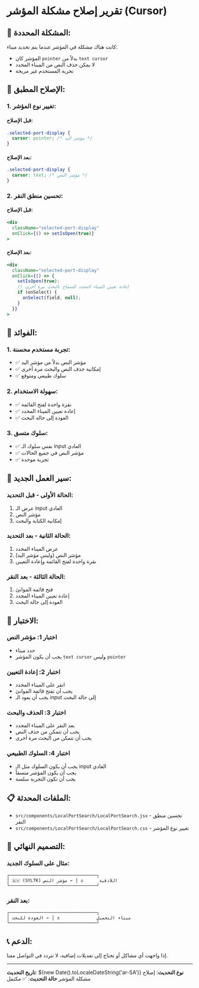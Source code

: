 # تقرير إصلاح مشكلة المؤشر (Cursor)

## 🐛 المشكلة المحددة:

كانت هناك مشكلة في المؤشر عندما يتم تحديد ميناء:
- المؤشر كان `pointer` بدلاً من `text cursor`
- لا يمكن حذف النص من الميناء المحدد
- تجربة المستخدم غير مريحة

## 🔧 الإصلاح المطبق:

### **1. تغيير نوع المؤشر:**

#### **قبل الإصلاح:**
```css
.selected-port-display {
  cursor: pointer; /* مؤشر اليد */
}
```

#### **بعد الإصلاح:**
```css
.selected-port-display {
  cursor: text; /* مؤشر النص */
}
```

### **2. تحسين منطق النقر:**

#### **قبل الإصلاح:**
```jsx
<div 
  className="selected-port-display" 
  onClick={() => setIsOpen(true)}
>
```

#### **بعد الإصلاح:**
```jsx
<div 
  className="selected-port-display" 
  onClick={() => {
    setIsOpen(true);
    // إعادة تعيين الميناء المحدد للسماح بالبحث مرة أخرى
    if (onSelect) {
      onSelect(field, null);
    }
  }}
>
```

## 🎯 الفوائد:

### **1. تجربة مستخدم محسنة:**
- ✅ مؤشر النص بدلاً من مؤشر اليد
- ✅ إمكانية حذف النص والبحث مرة أخرى
- ✅ سلوك طبيعي ومتوقع

### **2. سهولة الاستخدام:**
- ✅ نقرة واحدة لفتح القائمة
- ✅ إعادة تعيين الميناء المحدد
- ✅ العودة إلى حالة البحث

### **3. سلوك متسق:**
- ✅ نفس سلوك الـ input العادي
- ✅ مؤشر النص في جميع الحالات
- ✅ تجربة موحدة

## 🔄 سير العمل الجديد:

### **الحالة الأولى - قبل التحديد:**
1. عرض الـ input العادي
2. مؤشر النص
3. إمكانية الكتابة والبحث

### **الحالة الثانية - بعد التحديد:**
1. عرض الميناء المحدد
2. مؤشر النص (وليس مؤشر اليد)
3. نقرة واحدة لفتح القائمة وإعادة التعيين

### **الحالة الثالثة - بعد النقر:**
1. فتح قائمة الموانئ
2. إعادة تعيين الميناء المحدد
3. العودة إلى حالة البحث

## 🧪 الاختبار:

### **اختبار 1: مؤشر النص**
- حدد ميناء
- يجب أن يكون المؤشر `text cursor` وليس `pointer`

### **اختبار 2: إعادة التعيين**
- انقر على الميناء المحدد
- يجب أن تفتح قائمة الموانئ
- يجب أن يعود الـ input إلى حالة البحث

### **اختبار 3: الحذف والبحث**
- بعد النقر على الميناء المحدد
- يجب أن تتمكن من حذف النص
- يجب أن تتمكن من البحث مرة أخرى

### **اختبار 4: السلوك الطبيعي**
- يجب أن يكون السلوك مثل الـ input العادي
- يجب أن يكون المؤشر متسقاً
- يجب أن تكون التجربة سلسة

## 📋 الملفات المحدثة:

- `src/components/LocalPortSearch/LocalPortSearch.jsx` - تحسين منطق النقر
- `src/components/LocalPortSearch/LocalPortSearch.css` - تغيير نوع المؤشر

## 🎨 التصميم النهائي:

### **مثال على السلوك الجديد:**
```
┌─────────────────────────────────┐
│ 🇸🇾 (SYLTK) اللاذقية      ⚓ │ ← مؤشر النص
└─────────────────────────────────┘
```

### **بعد النقر:**
```
┌─────────────────────────────────┐
│ ميناء التحميل              ⚓ │ ← العودة للبحث
└─────────────────────────────────┘
```

## 📞 الدعم:

إذا واجهت أي مشاكل أو تحتاج إلى تعديلات إضافية، لا تتردد في التواصل معنا.

---

**تاريخ التحديث**: ${new Date().toLocaleDateString('ar-SA')}
**نوع التحديث**: إصلاح مشكلة المؤشر
**حالة التحديث**: ✅ مكتمل


